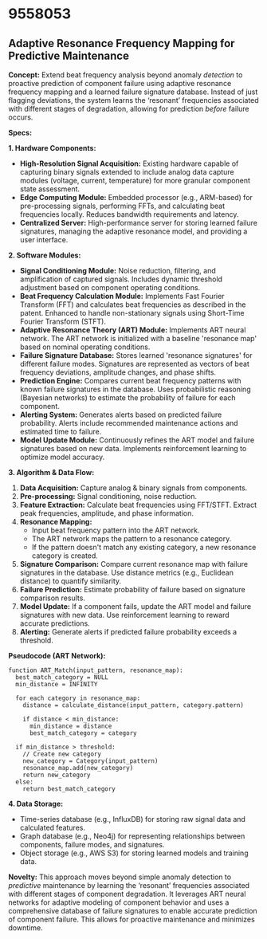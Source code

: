 # 9558053

## Adaptive Resonance Frequency Mapping for Predictive Maintenance

**Concept:** Extend beat frequency analysis beyond anomaly *detection* to proactive prediction of component failure using adaptive resonance frequency mapping and a learned failure signature database. Instead of just flagging deviations, the system learns the ‘resonant’ frequencies associated with different stages of degradation, allowing for prediction *before* failure occurs.

**Specs:**

**1. Hardware Components:**

*   **High-Resolution Signal Acquisition:** Existing hardware capable of capturing binary signals extended to include analog data capture modules (voltage, current, temperature) for more granular component state assessment.
*   **Edge Computing Module:** Embedded processor (e.g., ARM-based) for pre-processing signals, performing FFTs, and calculating beat frequencies locally. Reduces bandwidth requirements and latency.
*   **Centralized Server:** High-performance server for storing learned failure signatures, managing the adaptive resonance model, and providing a user interface.

**2. Software Modules:**

*   **Signal Conditioning Module:** Noise reduction, filtering, and amplification of captured signals. Includes dynamic threshold adjustment based on component operating conditions.
*   **Beat Frequency Calculation Module:** Implements Fast Fourier Transform (FFT) and calculates beat frequencies as described in the patent. Enhanced to handle non-stationary signals using Short-Time Fourier Transform (STFT).
*   **Adaptive Resonance Theory (ART) Module:**  Implements ART neural network. The ART network is initialized with a baseline 'resonance map' based on nominal operating conditions.
*   **Failure Signature Database:** Stores learned 'resonance signatures' for different failure modes.  Signatures are represented as vectors of beat frequency deviations, amplitude changes, and phase shifts.
*   **Prediction Engine:**  Compares current beat frequency patterns with known failure signatures in the database. Uses probabilistic reasoning (Bayesian networks) to estimate the probability of failure for each component.
*   **Alerting System:** Generates alerts based on predicted failure probability. Alerts include recommended maintenance actions and estimated time to failure.
*   **Model Update Module:** Continuously refines the ART model and failure signatures based on new data. Implements reinforcement learning to optimize model accuracy.

**3.  Algorithm & Data Flow:**

1.  **Data Acquisition:**  Capture analog & binary signals from components.
2.  **Pre-processing:**  Signal conditioning, noise reduction.
3.  **Feature Extraction:** Calculate beat frequencies using FFT/STFT.  Extract peak frequencies, amplitude, and phase information.
4.  **Resonance Mapping:**
    *   Input beat frequency pattern into the ART network.
    *   The ART network maps the pattern to a resonance category.
    *   If the pattern doesn't match any existing category, a new resonance category is created.
5.  **Signature Comparison:** Compare current resonance map with failure signatures in the database.  Use distance metrics (e.g., Euclidean distance) to quantify similarity.
6.  **Failure Prediction:**  Estimate probability of failure based on signature comparison results.
7.  **Model Update:**  If a component fails, update the ART model and failure signatures with new data.  Use reinforcement learning to reward accurate predictions.
8.  **Alerting:** Generate alerts if predicted failure probability exceeds a threshold.

**Pseudocode (ART Network):**

```
function ART_Match(input_pattern, resonance_map):
  best_match_category = NULL
  min_distance = INFINITY

  for each category in resonance_map:
    distance = calculate_distance(input_pattern, category.pattern)

    if distance < min_distance:
      min_distance = distance
      best_match_category = category

  if min_distance > threshold:
    // Create new category
    new_category = Category(input_pattern)
    resonance_map.add(new_category)
    return new_category
  else:
    return best_match_category
```

**4. Data Storage:**

*   Time-series database (e.g., InfluxDB) for storing raw signal data and calculated features.
*   Graph database (e.g., Neo4j) for representing relationships between components, failure modes, and signatures.
*   Object storage (e.g., AWS S3) for storing learned models and training data.

**Novelty:**  This approach moves beyond simple anomaly detection to *predictive* maintenance by learning the ‘resonant’ frequencies associated with different stages of component degradation. It leverages ART neural networks for adaptive modeling of component behavior and uses a comprehensive database of failure signatures to enable accurate prediction of component failure. This allows for proactive maintenance and minimizes downtime.